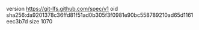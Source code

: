 version https://git-lfs.github.com/spec/v1
oid sha256:da9201378c36ffd81f51ad0b305f3f0981e90bc558789210ad65d1161eec3b7d
size 1070
